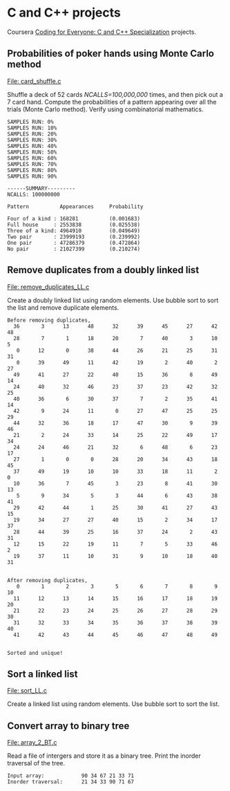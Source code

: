 # C and C++ projects
Coursera [Coding for Everyone: C and C++ Specialization](https://www.coursera.org/specializations/coding-for-everyone?) projects.

## Probabilities of poker hands using Monte Carlo method
[File: card_shuffle.c](/C%20projects/card_shuffle.c)

Shuffle a deck of 52 cards _NCALLS=100,000,000_ times, and then pick out a 7 card hand. Compute the probabilities of a pattern appearing over all the trials (Monte Carlo method). Verify using combinatorial mathematics.

    SAMPLES RUN: 0%
    SAMPLES RUN: 10%
    SAMPLES RUN: 20%
    SAMPLES RUN: 30%
    SAMPLES RUN: 40%
    SAMPLES RUN: 50%
    SAMPLES RUN: 60%
    SAMPLES RUN: 70%
    SAMPLES RUN: 80%
    SAMPLES RUN: 90%

    ------SUMMARY---------
    NCALLS: 100000000

    Pattern          Appearances     Probability

    Four of a kind : 168281          (0.001683)
    Full house     : 2553838         (0.025538)
    Three of a kind: 4964910         (0.049649)
    Two pair       : 23999193        (0.239992)
    One pair       : 47286379        (0.472864)
    No pair        : 21027399        (0.210274)

## Remove duplicates from a doubly linked list
[File: remove_duplicates_LL.c](/C%20projects/remove_duplicates_LL.c)

Create a doubly linked list using random elements. Use bubble sort to sort the list and remove duplicate elements.

    Before removing duplicates,
      36       3      13      48      32      39      45      27      42      48
      28       7       1      18      20       7      40       3      10       5
       0      12       0      38      44      26      21      25      31      31
       0      39      49      11      42      19       2      40       2      27
      49      41      27      22      40      15      36       8      49      14
      24      40      32      46      23      37      23      42      32      25
      40      36       6      30      37       7       2      35      41      14
      42       9      24      11       0      27      47      25      25      29
      44      32      36      18      17      47      30       9      39      46
      21       2      24      33      14      25      22      49      17      34
      24      24      46      21      32       6      48       6      23      17
      27       1       0       0      28      20      34      43      18      45
      37      49      19      10      10      33      18      11       2       0
      10      36       7      45       3      23       8      41      30      13
       5       9      34       5       3      44       6      43      38      41
      29      42      44       1      25      30      41      27      43      15
      19      34      27      27      40      15       2      34      17      37
      28      44      39      25      16      37      24       2      43      31
      12      15      22      19      11       7       5      33      46       2
      19      37      11      10      31       9      10      18      40      31


    After removing duplicates,
       0       1       2       3       5       6       7       8       9      10
      11      12      13      14      15      16      17      18      19      20
      21      22      23      24      25      26      27      28      29      30
      31      32      33      34      35      36      37      38      39      40
      41      42      43      44      45      46      47      48      49


    Sorted and unique!

## Sort a linked list
[File: sort_LL.c](/C%20projects/sort_LL.c)

Create a linked list using random elements. Use bubble sort to sort the list.

## Convert array to binary tree
[File: array_2_BT.c](/C%20projects/array_2_BT.c)

Read a file of intergers and store it as a binary tree. Print the inorder traversal of the tree.

    Input array:            90 34 67 21 33 71 
    Inorder traversal:      21 34 33 90 71 67 